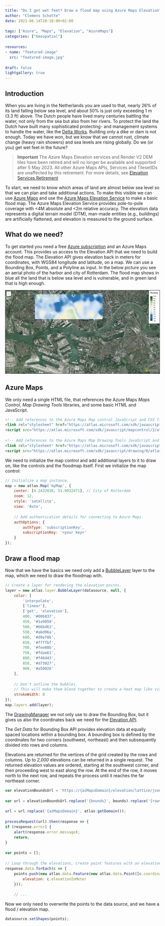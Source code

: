 ```yaml
---
title: "Do I get wet feet? Draw a flood map using Azure Maps Elevation"
author: "Clemens Schotte"
date: 2021-06-14T20:10:00+02:00

tags: ["Azure", "Maps", "Elevation", "AzureMaps"]
categories: ["Geospatial"]

resources:
- name: "featured-image"
  src: "featured-image.jpg"

draft: false
lightgallery: true
---
```


## Introduction

When you are living in the Netherlands you are used to that, nearly 26% of its land falling below sea level, and about 50% is just only exceeding 1 m (3.3 ft) above. The Dutch people have lived many centuries battling the water, not only from the sea but also from her rivers. To protect the land the Dutch have built many sophisticated protecting- and management systems to handle the water, like the [Delta Works](https://www.bing.com/search?q=Dutch%20Delta%20Works). Building only a dike or dam is not enough. Today we have won, but we know that we cannot rust, climate change (heavy rain showers) and sea levels are rising globally. Do we (or you) get wet feet in the future?

> **Important** The Azure Maps Elevation services and Render V2 DEM tiles have been retired and will no longer be available and supported after 5 May 2023. All other Azure Maps APIs, Services and TilesetIDs are unaffected by this retirement. For more details, see [Elevation Services Retirement](https://azure.microsoft.com/en-us/updates/azure-maps-elevation-apis-and-render-v2-dem-tiles-will-be-retired-on-5-may-2023/)

To start, we need to know which areas of land are almost below sea level so that we can plan and take additional actions. To make this visible we can use [Azure Maps](https://azure.microsoft.com/en-us/services/azure-maps/) and use the [Azure Maps Elevation Service](https://azure.microsoft.com/en-us/updates/azure-maps-elevation-service-is-now-generally-available/) to make a basic flood map. The Azure Maps Elevation Service provides pole-to-pole coverage with <4M absolute and <2m relative accuracy. The elevation data represents a digital terrain model (DTM), man-made entities (e.g., buildings) are artificially flattened, and elevation is measured to the ground surface.

## What do we need?

To get started you need a free [Azure subscription](https://azure.microsoft.com/en-us/free/) and an Azure Maps account. This provides us access to the Elevation API that we need to build the flood map. The Elevation API gives elevation back in meters for coordinates, with WGS84 longitude and latitude, on a map. We can use a Bounding Box, Points, and a Polyline as input. In the below picture you see an aerial photo of the harbor and city of Rotterdam. The flood map shows in blue all the land that is below sea level and is vulnerable, and in green land that is high enough.

![Floodmap](floodmap.jpg)

## Azure Maps

We only need a single HTML file, that references the Azure Maps *Maps Control*, *Map Drawing Tools* libraries, and some basic HTML and JavaScript.

```html
<!-- Add references to the Azure Maps Map control JavaScript and CSS files. -->
<link rel="stylesheet" href="https://atlas.microsoft.com/sdk/javascript/mapcontrol/2/atlas.min.css"/>
<script src="https://atlas.microsoft.com/sdk/javascript/mapcontrol/2/atlas.min.js"></script>

<!-- Add references to the Azure Maps Map Drawing Tools JavaScript and CSS files. -->
<link rel="stylesheet" href="https://atlas.microsoft.com/sdk/javascript/drawing/0/atlas-drawing.min.css" />
<script src="https://atlas.microsoft.com/sdk/javascript/drawing/0/atlas-drawing.min.js"></script>
```

We need to initialize the map control and add additional layers to it to draw on, like the controls and the floodmap itself. First we initialize the map control:

```js
// Initialize a map instance.
map = new atlas.Map('myMap', {
    center: [4.2432838, 51.9022471], // City of Rotterdam
    zoom: 12,
    style: 'satellite',
    view: 'Auto',

    // Add authentication details for connecting to Azure Maps.
    authOptions: {
        authType: 'subscriptionKey',
        subscriptionKey: '<your key>'
    }
});
```

## Draw a flood map

Now that we have the basics we need only add a [BubbleLayer](https://docs.microsoft.com/en-us/azure/azure-maps/map-add-bubble-layer) layer to the map, which we need to draw the floodmap with.

```js
// Create a layer for rendering the elevation points.
layer = new atlas.layer.BubbleLayer(datasource, null, {
    color: [
        'interpolate',
        ['linear'],
        ['get', 'elevation'],
        400, '#006837',
        450, '#1a9850',
        500, '#66bd63',
        550, '#a6d96a',
        600, '#d9ef8b',
        650, '#ffffbf',
        700, '#fee08b',
        750, '#fdae61',
        800, '#f46d43',
        850, '#d73027',
        900, '#a50026'
    ],

    // Don't outline the bubbles.
    // This will make them blend together to create a heat map like visual.
    strokeWidth: 0
});
map.layers.add(layer);
```

The [DrawingManager](https://docs.microsoft.com/en-us/javascript/api/azure-maps-drawing-tools/atlas.drawing.drawingmanager) we not only use to draw the Bounding Box, but it gives us also the coordinates back we need for the [Elevation API](https://docs.microsoft.com/en-us/rest/api/maps/elevation).

The *Get Data* for Bounding Box API provides elevation data at equally spaced locations within a bounding box. A bounding box is defined by the coordinates for two corners (southwest, northeast) and then subsequently divided into rows and columns.

Elevations are returned for the vertices of the grid created by the rows and columns. Up to *2,000* elevations can be returned in a single request. The returned elevation values are ordered, starting at the southwest corner, and then proceeding west to east along the row. At the end of the row, it moves north to the next row, and repeats the process until it reaches the far northeast corner.

```js
var elevationBoundsUrl = 'https://{azMapsDomain}/elevation/lattice/json?api-version=1.0&bounds={bounds}&rows={rows}&columns={columns}';

var url = elevationBoundsUrl.replace('{bounds}', bounds).replace('{rows}', numRows).replace('{columns}', numColumns);

url = url.replace('{azMapsDomain}', atlas.getDomain());

processRequest(url).then(response => {
if (response.error) {
    alert(response.error.message);
    return;
}

var points = [];

// Loop through the elevations, create point features with an elevation property.
response.data.forEach(c => {
    points.push(new atlas.data.Feature(new atlas.data.Point([c.coordinate.longitude, c.coordinate.latitude]), {
        elevation: c.elevationInMeter
    }));

    // ...
```

Now we only need to overwrite the points to the data source, and we have a flood / elevation map.

```js
datasource.setShapes(points);
```

